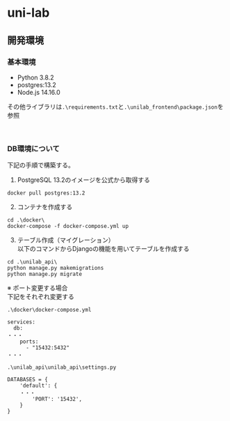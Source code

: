 # uni-lab

## 開発環境
### 基本環境  
* Python 3.8.2  
* postgres:13.2  
* Node.js 14.16.0  

その他ライブラリは`.\requirements.txt`と`.\unilab_frontend\package.json`を参照  

<br>

### DB環境について
下記の手順で構築する。  

1. PostgreSQL 13.2のイメージを公式から取得する
```
docker pull postgres:13.2
```

2. コンテナを作成する  
```
cd .\docker\
docker-compose -f docker-compose.yml up
```

3. テーブル作成（マイグレーション）  
以下のコマンドからDjangoの機能を用いてテーブルを作成する
```
cd .\unilab_api\ 
python manage.py makemigrations
python manage.py migrate
```

※ ポート変更する場合  
下記をそれぞれ変更する  

`.\docker\docker-compose.yml`
```
services:
  db:
・・・
    ports:
      - "15432:5432"
・・・
```

`.\unilab_api\unilab_api\settings.py`
```
DATABASES = {
	'default': {
	・・・
		'PORT': '15432',
    }
}
```
